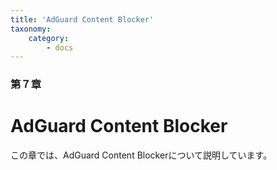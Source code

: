 ```yaml
---
title: 'AdGuard Content Blocker'
taxonomy:
    category:
        - docs
---
```


### 第７章

# AdGuard Content Blocker

この章では、AdGuard Content Blockerについて説明しています。
